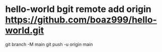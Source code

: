 # hello-world bgit remote add origin https://github.com/boaz999/hello-world.git
git branch -M main
git push -u origin main
